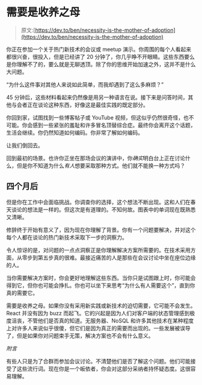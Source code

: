 # 需要是收养之母

> 原文:[https://dev.to/ben/necessity-is-the-mother-of-adoption](https://dev.to/ben/necessity-is-the-mother-of-adoption)

你正在参加一个关于热门新技术的会议或 meetup 演示。你周围的每个人看起来都很兴奋，很投入，但是已经讲了 20 分钟了，你几乎睁不开眼睛。这些东西要么是你理解不了的，要么就是无聊透顶。除了你的思维开始加速之外，这并不是什么大问题。

“为什么这件事对其他人来说如此简单，而我却遇到了这么多麻烦？”

45 分钟后，这些材料看起来仍然像是用另一种语言在说。接下来是问答时间，其他与会者正在谈论这种东西，好像这是最佳实践的既定部分。

你回到家，试图找到一些博客帖子或 YouTube 视频，但这似乎仍然很奇怪，也不可能。你会感到一些紧张的羞耻和许多冒名顶替综合症。最终你会离开这个话题，生活会继续。你仍然知道如何编码。你非常了解如何编码。

让我们倒回去。

回到最初的场景。也许你正坐在那场会议的演讲中，你*确实*明白台上正在讨论什么，但是你不知道为什么*有人*想要采取那种方式。他们就不能换一种方式吗？

## 四个月后

但是你在工作中会面临挑战。你调查你的选择，这个想法不断出现。这和人们在春天谈论的想法是一样的。但这次是有道理的。不知何故。图表中的单词现在既熟悉又清晰。

修辞终于开始有意义了，因为现在你理解了背景。你有一个问题要解决，并对这个每个人都在谈论的热门新技术采取下一步的洞察力。

令人惊讶的是，对问题的一点点洞察正是你理解解决方案所需要的。在技术采用方面，从零步到第五步真的很难。最接近痛苦的人是那些在会议讨论中坐在座位边缘的人。

当你需要解决方案时，你会更好地理解这些东西。当你只是试图跟上时，你可能会得到它，但你也可能会挣扎。你也可以坐下来思考“为什么有人需要这个”，直到你真的需要它。

需要是收养之母。如果你没有采用新实践或新技术的迫切需要，它可能不会发生。React 并没有因为 buzz 而起飞。它的兴起是因为人们对客户端的状态管理感到极度沮丧，不管他们是否真的知道。无服务器、NoSQL 和许多其他技术在某种程度上对许多人来说似乎很傻，但它们是因为真正的需要而出现的。一些发展被误导了，但是如果你对问题束手无策，解决方案也不会有什么意义。

*附言*

有些人只是为了合群而参加会议讨论。不清楚他们是否了解这个问题。他们可能接受了这些流行词。现在你是一个皈依者，你会对这部分采纳者持怀疑态度。这很容易理解。